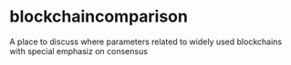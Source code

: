 # blockchaincomparison
A place to discuss where parameters related to widely used blockchains with special emphasiz on consensus

